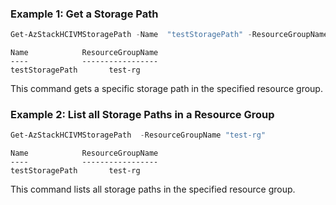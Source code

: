 ### Example 1: Get a Storage Path
```powershell
Get-AzStackHCIVMStoragePath -Name  "testStoragePath" -ResourceGroupName "test-rg"
```
```output
Name            ResourceGroupName
----            -----------------
testStoragePath       test-rg
```

This command gets a specific storage path in the specified resource group. 

### Example 2: List all Storage Paths in a Resource Group
```powershell
Get-AzStackHCIVMStoragePath  -ResourceGroupName "test-rg"
```
```output
Name            ResourceGroupName
----            -----------------
testStoragePath       test-rg
```

This command lists all storage paths in the specified resource group. 



